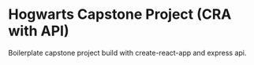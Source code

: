 # Hogwarts Capstone Project (CRA with API)

Boilerplate capstone project build with create-react-app and express api.
